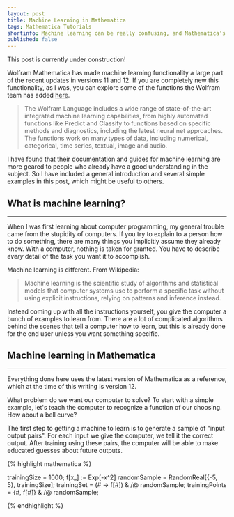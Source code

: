 ```yaml
---
layout: post
title: Machine Learning in Mathematica
tags: Mathematica Tutorials
shortinfo: Machine learning can be really confusing, and Mathematica's documentation doesn't help as much as I would like, but I have learned a lot about how it works. Check out this comprehensive and simplistic guide to learn how you can teach your computer to recognize patterns.
published: false
---
```


<p class="message warning">This post is currently under construction!</p>

Wolfram Mathematica has made machine learning functionality a large part of the recent updates in versions 11 and 12. If you are completely new this functionality, as I was, you can explore some of the functions the Wolfram team has added [here](https://reference.wolfram.com/language/guide/MachineLearning.html).

> The Wolfram Language includes a wide range of state-of-the-art integrated machine learning capabilities, from highly automated functions like Predict and Classify to functions based on specific methods and diagnostics, including the latest neural net approaches. The functions work on many types of data, including numerical, categorical, time series, textual, image and audio.

I have found that their documentation and guides for machine learning are more geared to people who already have a good understanding in the subject. So I have included a general introduction and several simple examples in this post, which might be useful to others.


## What is machine learning?

___

When I was first learning about computer programming, my general trouble came from the stupidity of computers. If you try to explain to a person how to do something, there are many things you implicitly assume they already know. With a computer, nothing is taken for granted. You have to describe *every* detail of the task you want it to accomplish.

Machine learning is different. From Wikipedia:

> Machine learning is the scientific study of algorithms and statistical models that computer systems use to perform a specific task without using explicit instructions, relying on patterns and inference instead.

Instead coming up with all the instructions yourself, you give the computer a bunch of examples to learn from. There are a lot of complicated algorithms behind the scenes that tell a computer how to learn, but this is already done for the end user unless you want something specific.


## Machine learning in Mathematica

___

<p class="message note">
Everything done here uses the latest version of Mathematica as a reference, which at the time of this writing is version 12.
<p>

What problem do we want our computer to solve? To start with a simple example, let's teach the computer to recognize a function of our choosing. How about a bell curve?

The first step to getting a machine to learn is to generate a sample of "input output pairs". For each input we give the computer, we tell it the correct output. After training using these pairs, the computer will be able to make educated guesses about future outputs.

{% highlight mathematica %}

trainingSize = 1000;
f[x_] := Exp[-x^2]
randomSample = RandomReal[{-5, 5}, trainingSize];
trainingSet = (# -> f[#]) & /@ randomSample;
trainingPoints = {#, f[#]} & /@ randomSample;

{% endhighlight %}
